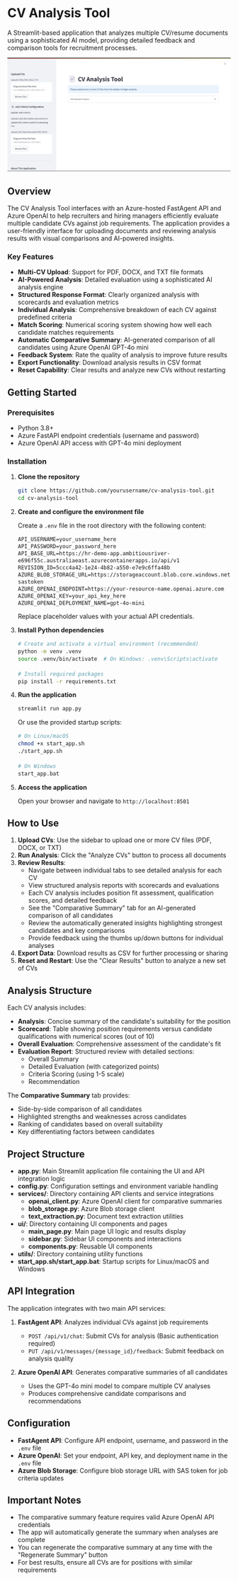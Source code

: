 # CV Analysis Tool

A Streamlit-based application that analyzes multiple CV/resume documents using a sophisticated AI model, providing detailed feedback and comparison tools for recruitment processes.

![CV Analysis Tool](images/homepage.png)

## Overview

The CV Analysis Tool interfaces with an Azure-hosted FastAgent API and Azure OpenAI to help recruiters and hiring managers efficiently evaluate multiple candidate CVs against job requirements. The application provides a user-friendly interface for uploading documents and reviewing analysis results with visual comparisons and AI-powered insights.

### Key Features

- **Multi-CV Upload**: Support for PDF, DOCX, and TXT file formats
- **AI-Powered Analysis**: Detailed evaluation using a sophisticated AI analysis engine
- **Structured Response Format**: Clearly organized analysis with scorecards and evaluation metrics
- **Individual Analysis**: Comprehensive breakdown of each CV against predefined criteria
- **Match Scoring**: Numerical scoring system showing how well each candidate matches requirements
- **Automatic Comparative Summary**: AI-generated comparison of all candidates using Azure OpenAI GPT-4o mini
- **Feedback System**: Rate the quality of analysis to improve future results
- **Export Functionality**: Download analysis results in CSV format
- **Reset Capability**: Clear results and analyze new CVs without restarting

## Getting Started

### Prerequisites

- Python 3.8+
- Azure FastAPI endpoint credentials (username and password)
- Azure OpenAI API access with GPT-4o mini deployment

### Installation

1. **Clone the repository**

   ```bash
   git clone https://github.com/yourusername/cv-analysis-tool.git
   cd cv-analysis-tool
   ```

2. **Create and configure the environment file**

   Create a `.env` file in the root directory with the following content:

   ```
   API_USERNAME=your_username_here
   API_PASSWORD=your_password_here
   API_BASE_URL=https://hr-demo-app.ambitiousriver-e696f55c.australiaeast.azurecontainerapps.io/api/v1
   REVISION_ID=5ccc4a42-1e24-4b82-a550-e7e9c6ffa48b
   AZURE_BLOB_STORAGE_URL=https://storageaccount.blob.core.windows.net/container/blob?sastoken
   AZURE_OPENAI_ENDPOINT=https://your-resource-name.openai.azure.com
   AZURE_OPENAI_KEY=your_api_key_here
   AZURE_OPENAI_DEPLOYMENT_NAME=gpt-4o-mini
   ```

   Replace placeholder values with your actual API credentials.

3. **Install Python dependencies**

   ```bash
   # Create and activate a virtual environment (recommended)
   python -m venv .venv
   source .venv/bin/activate  # On Windows: .venv\Scripts\activate

   # Install required packages
   pip install -r requirements.txt
   ```

4. **Run the application**

   ```bash
   streamlit run app.py
   ```

   Or use the provided startup scripts:

   ```bash
   # On Linux/macOS
   chmod +x start_app.sh
   ./start_app.sh

   # On Windows
   start_app.bat
   ```

5. **Access the application**

   Open your browser and navigate to `http://localhost:8501`

## How to Use

1. **Upload CVs**: Use the sidebar to upload one or more CV files (PDF, DOCX, or TXT)
2. **Run Analysis**: Click the "Analyze CVs" button to process all documents
3. **Review Results**:
   - Navigate between individual tabs to see detailed analysis for each CV
   - View structured analysis reports with scorecards and evaluations
   - Each CV analysis includes position fit assessment, qualification scores, and detailed feedback
   - See the "Comparative Summary" tab for an AI-generated comparison of all candidates
   - Review the automatically generated insights highlighting strongest candidates and key comparisons
   - Provide feedback using the thumbs up/down buttons for individual analyses
4. **Export Data**: Download results as CSV for further processing or sharing
5. **Reset and Restart**: Use the "Clear Results" button to analyze a new set of CVs

## Analysis Structure

Each CV analysis includes:

- **Analysis**: Concise summary of the candidate's suitability for the position
- **Scorecard**: Table showing position requirements versus candidate qualifications with numerical scores (out of 10)
- **Overall Evaluation**: Comprehensive assessment of the candidate's fit
- **Evaluation Report**: Structured review with detailed sections:
  - Overall Summary
  - Detailed Evaluation (with categorized points)
  - Criteria Scoring (using 1-5 scale)
  - Recommendation

The **Comparative Summary** tab provides:

- Side-by-side comparison of all candidates
- Highlighted strengths and weaknesses across candidates
- Ranking of candidates based on overall suitability
- Key differentiating factors between candidates

## Project Structure

- **app.py**: Main Streamlit application file containing the UI and API integration logic
- **config.py**: Configuration settings and environment variable handling
- **services/**: Directory containing API clients and service integrations
  - **openai_client.py**: Azure OpenAI client for comparative summaries
  - **blob_storage.py**: Azure Blob storage client
  - **text_extraction.py**: Document text extraction utilities
- **ui/**: Directory containing UI components and pages
  - **main_page.py**: Main page UI logic and results display
  - **sidebar.py**: Sidebar UI components and interactions
  - **components.py**: Reusable UI components
- **utils/**: Directory containing utility functions
- **start_app.sh/start_app.bat**: Startup scripts for Linux/macOS and Windows

## API Integration

The application integrates with two main API services:

1. **FastAgent API**: Analyzes individual CVs against job requirements

   - `POST /api/v1/chat`: Submit CVs for analysis (Basic authentication required)
   - `PUT /api/v1/messages/{message_id}/feedback`: Submit feedback on analysis quality

2. **Azure OpenAI API**: Generates comparative summaries of all candidates
   - Uses the GPT-4o mini model to compare multiple CV analyses
   - Produces comprehensive candidate comparisons and recommendations

## Configuration

- **FastAgent API**: Configure API endpoint, username, and password in the `.env` file
- **Azure OpenAI**: Set your endpoint, API key, and deployment name in the `.env` file
- **Azure Blob Storage**: Configure blob storage URL with SAS token for job criteria updates

## Important Notes

- The comparative summary feature requires valid Azure OpenAI API credentials
- The app will automatically generate the summary when analyses are complete
- You can regenerate the comparative summary at any time with the "Regenerate Summary" button
- For best results, ensure all CVs are for positions with similar requirements

